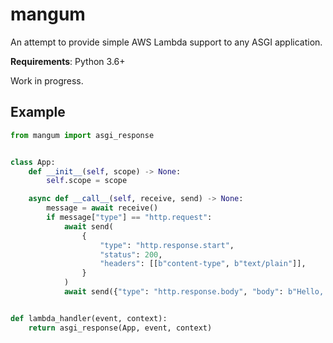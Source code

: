 # mangum

An attempt to provide simple AWS Lambda support to any ASGI application.

**Requirements**: Python 3.6+

Work in progress.

## Example

```python
from mangum import asgi_response


class App:
    def __init__(self, scope) -> None:
        self.scope = scope

    async def __call__(self, receive, send) -> None:
        message = await receive()
        if message["type"] == "http.request":
            await send(
                {
                    "type": "http.response.start",
                    "status": 200,
                    "headers": [[b"content-type", b"text/plain"]],
                }
            )
            await send({"type": "http.response.body", "body": b"Hello, world!"})


def lambda_handler(event, context):
    return asgi_response(App, event, context)

```

